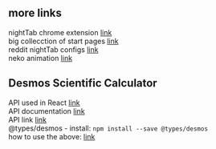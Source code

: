
## more links
nightTab chrome extension [link](https://chrome.google.com/webstore/detail/nighttab/hdpcadigjkbcpnlcpbcohpafiaefanki?hl=en-GB)  
big collecction of start pages [link](https://startpages.github.io/)  
reddit nightTab configs [link](https://www.reddit.com/r/startpages/comments/l22x6l/my_humble_nighttab_configuration/)  
neko animation [link](https://github.com/glreno/oneko/)

## Desmos Scientific Calculator
API used in React [link](https://github.com/ysulyma/desmos-react/tree/0287574fcc06eb16275e3bde18844a3f8e06020f)  
API documentation [link](https://www.desmos.com/api/v1.8/docs/index.html)  
API link [link](https://www.desmos.com/api/v1.8/calculator.js?apiKey=dcb31709b452b1cf9dc26972add0fda6)  
@types/desmos - install:
`npm install --save @types/desmos`  
how to use the above: [link](https://github.com/DefinitelyTyped/DefinitelyTyped/blob/master/types/desmos/desmos-tests.ts)  



